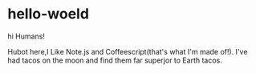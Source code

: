 # hello-woeld

hi Humans!

Hubot here,I Like Note.js and Coffeescript(that's what I'm made of!).
I've had tacos on the moon and find them far superjor to Earth tacos.
